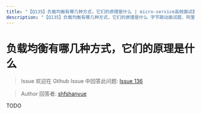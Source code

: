 ```yaml
---
title: "【Q135】负载均衡有哪几种方式，它们的原理是什么 | micro-service高频面试题"
description: "【Q135】负载均衡有哪几种方式，它们的原理是什么 字节跳动面试题、阿里腾讯面试题、美团小米面试题。"
---
```


# 负载均衡有哪几种方式，它们的原理是什么

> Issue
> 欢迎在 Gtihub Issue 中回答此问题: [Issue 136](https://github.com/shfshanyue/Daily-Question/issues/136)

> Author
> 回答者: [shfshanyue](https://github.com/shfshanyue)

TODO
